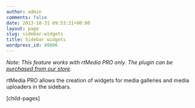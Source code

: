 ```yaml
---
author: admin
comments: false
date: 2013-10-31 09:53:11+00:00
layout: page
slug: sidebar-widgets
title: Sidebar widgets
wordpress_id: 49906
---
```


_Note: This feature works with rtMedia PRO only. The plugin can be [purchased from our store](https://rtcamp.com/store/rtmedia-pro/)._

rtMedia PRO allows the creation of widgets for media galleries and media uploaders in the sidebars.

[child-pages]


## 

